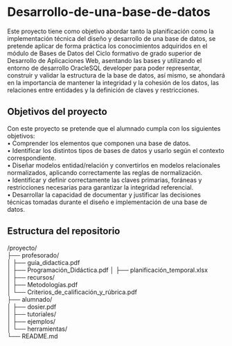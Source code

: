# Desarrollo-de-una-base-de-datos
Este proyecto tiene como objetivo abordar tanto la planificación como la implementación técnica del diseño y desarrollo de una base de datos, se pretende aplicar de forma práctica los conocimientos adquiridos en el módulo de Bases de Datos del Ciclo formativo de grado superior de Desarrollo de Aplicaciones Web, asentando las bases y utilizando el entorno de desarrollo OracleSQL developer para poder representar, construir y validar la estructura de la base de datos, así mismo, se ahondará en la importancia de mantener la integridad y la cohesión de los datos, las relaciones entre entidades y la definición de claves y restricciones.

## Objetivos del proyecto
Con este proyecto se pretende que el alumnado cumpla con los siguientes objetivos:                                                                    
•	Comprender los elementos que componen una base de datos.                              
•	Identificar los distintos tipos de bases de datos y usarlo según el contexto correspondiente.                                    
•	Diseñar modelos entidad/relación y convertirlos en modelos relacionales normalizados, aplicando correctamente las reglas de normalización.                                
•	Identificar y definir correctamente las claves primarias, foráneas y restricciones necesarias para garantizar la integridad referencial.                                  
•	Desarrollar la capacidad de documentar y justificar las decisiones técnicas tomadas durante el diseño e implementación de una base de datos.


## Estructura del repositorio
/proyecto/                                                                
├── profesorado/                                                            
│   ├── guía_didactica.pdf  
│   ├── Programación_Didáctica.pdf
│   ├── planificación_temporal.xlsx  
│   ├── recursos/  
│   ├── Metodologías.pdf  
│   └── Criterios_de_calificación_y_rúbrica.pdf  
├── alumnado/  
│   ├── dosier.pdf  
│   ├── tutoriales/  
│   ├── ejemplos/  
│   └── herramientas/  
└── README.md  
